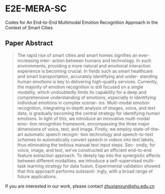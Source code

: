 # E2E-MERA-SC
Codes for An End-to-End Multimodal Emotion Recognition Approach in the Context of Smart Cities
## Paper Abstract 

> The rapid rise of smart cities and smart homes signifies an ever-increasing inter- action between humans and technology. In such environments, providing a more natural and emotional interaction experience is becoming crucial. In fields such as smart healthcare and smart transportation, accurately identifying and under- standing human emotions is key to delivering high-quality services. Currently, the majority of emotion recognition is still focused on a single modality, which undoubtedly limits its capability for a deep and comprehensive understanding of emotions, especially in identifying individual emotions in complex scenar- ios. Multi-modal emotion recognition, integrating in-depth analysis of images, voice, and text data, is gradually becoming the central strategy for identifying human emotions. In light of this, we introduce an innovative multi-modal emo- tion recognition framework, encompassing the three major dimensions of voice, text, and image. Firstly, we employ state-of-the-art automatic speech recogni- tion technology and speech-to-text schemes to automatically convert speech in videos into text labels, thus eliminating the tedious manual text input steps. Sec- ondly, for voice, image, and text, we’ve constructed an efficient end-to-end feature extraction approach. To deeply tap into the synergistic effects between different modalities, we introduce a self-supervised multi-task learning strategy for data fusion. Experimental validation showed that this approach performs outstand- ingly, with a broad range of future applications.

If you are interested in our work, please contact zhuxianxun@shu.edu.cn  
